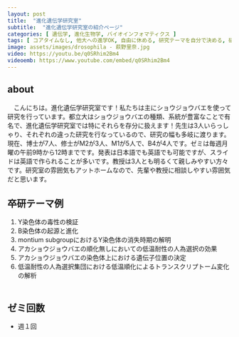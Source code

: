 ```yaml
---
layout: post
title:  "進化遺伝学研究室"
subtitle:  "進化遺伝学研究室の紹介ページ"
categories: [ 遺伝学, 進化生物学, バイオインフォマティクス ]
tags: [ コアタイムなし, 他大への進学OK, 自由に休める, 研究テーマを自分で決める, 研究テーマが与えられる, イベントあり,自分のデスクがある,ゼミ英語 ]
image: assets/images/drosophila - 萩野里奈.jpg
video: https://youtu.be/q0SRhim2Bm4
videoemb: https://www.youtube.com/embed/q0SRhim2Bm4
---
```


## about
　こんにちは。進化遺伝学研究室です！私たちは主にショウジョウバエを使って研究を行っています。都立大はショウジョウバエの種類、系統が豊富なことで有名で、進化遺伝学研究室では特にそれらを存分に扱えます！先生は3人いらっしゃり、それぞれの違った研究を行なっているので、研究の幅も多岐に渡ります。現在、博士が7人、修士がM2が3人、M1が5人で、B4が4人です。ゼミは毎週月曜の午前9時から12時までです。発表は日本語でも英語でも可能ですが、スライドは英語で作られることが多いです。教授は3人とも明るくて親しみやすい方々です。研究室の雰囲気もアットホームなので、先輩や教授に相談しやすい雰囲気だと思います。

## 卒研テーマ例
1. Y染色体の毒性の検証
1. B染色体の起源と進化
1. montium subgroupにおけるY染色体の消失時期の解明
1. アカショウジョウバエの順化無しにおいての低温耐性の人為選択の効果
1. アカショウジョウバエの染色体上における遺伝子位置の決定
1. 低温耐性の人為選択集団における低温順化によるトランスクリプトーム変化の解析
<br /><br />

## ゼミ回数
- 週１回
<br /><br />
